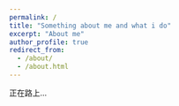 ```yaml
---
permalink: /
title: "Something about me and what i do"
excerpt: "About me"
author_profile: true
redirect_from: 
  - /about/
  - /about.html
---
```


正在路上...